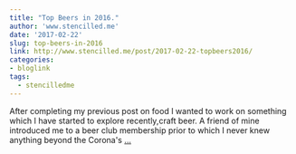 ```yaml
---
title: "Top Beers in 2016."
author: 'www.stencilled.me'
date: '2017-02-22'
slug: top-beers-in-2016
link: http://www.stencilled.me/post/2017-02-22-topbeers2016/
categories:
- bloglink
tags:
  - stencilledme
---
```


After completing my previous post on food I wanted to work on something which I have started to explore recently,craft beer. A friend of mine introduced me to a beer club membership prior to which I never knew anything beyond the Corona's [... <i class="fas fa-external-link-alt"></i>](http://www.stencilled.me/post/2017-02-22-topbeers2016/)

